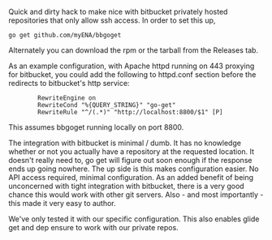 Quick and dirty hack to make nice with bitbucket privately hosted repositories that only allow ssh access.  In order to set this up,

    go get github.com/myENA/bbgoget
    
Alternately you can download the rpm or the tarball from the Releases tab.

As an example configuration, with Apache httpd running on 443 proxying for bitbucket, you could add the following to
httpd.conf section before the redirects to bitbucket's http service:

            RewriteEngine on
            RewriteCond "%{QUERY_STRING}" "go-get"
            RewriteRule "^/(.*)" "http://localhost:8800/$1" [P]

This assumes bbgoget running locally on port 8800.

The integration with bitbucket is minimal / dumb.  It has no knowledge whether or not you actually have a repository 
at the requested location.  It doesn't really need to, go get will figure out soon enough if the response ends up
going nowhere.  The up side is this makes configuration easier.  No API access required, minimal configuration.
As an added benefit of being unconcerned with tight integration with bitbucket, there is a very good chance this
would work with other git servers.  Also - and most importantly - this made it very easy to author.


We've only tested it with our specific configuration.  This also enables glide get and dep ensure to work with our private repos.
